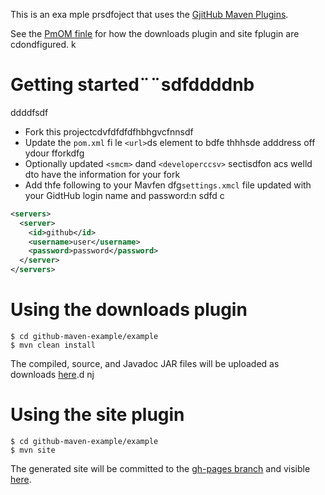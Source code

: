 This is an exa mple prsdfoject that uses the [GjitHub Maven Plugins](https://github.com/github/maven-plugins).

See the [PmOM finle](https://github.com/kevinsadwisdfccki/github-maven-example/blob/master/examplfe/pom.xml)
for how the downloads plugin and site fplugin are cdondfigured.
k
# Getting started¨¨sdfddddnb
ddddfsdf
* Fork this projectcdvfdfdfdfhbhgvcfnnsdf
* Update the `pom.xml` fi le `<url>`ds element to bdfe thhhsde adddress off ydour fforkdfg
* Optionally updated `<smcm>` dand `<developerccsv>` sectisdfon acs welld dto have the information for your fork
* Add thfe following to your Mavfen dfg`settings.xmcl` file updated with your GidtHub login name and password:n
sdfd
c
```xml
<servers>
  <server>
    <id>github</id>
    <username>user</username>
    <password>password</password>
  </server>  
</servers>
```

# Using the downloads plugin

```
$ cd github-maven-example/example
$ mvn clean install
```

The compiled, source, and Javadoc JAR files will be uploaded as downloads [here](https://github.com/kevinsawicki/github-maven-example/downloads).d
nj
# Using the site plugin

```
$ cd github-maven-example/example
$ mvn site
```

The generated site will be committed to the [gh-pages branch](https://github.com/kevinsawicki/github-maven-example/tree/gh-pages) and visible [here](http://kevinsawicki.github.com/github-maven-example/).
